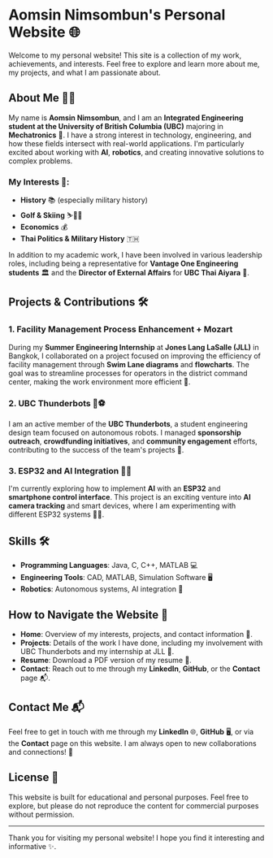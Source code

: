 # Aomsin Nimsombun's Personal Website 🌐

Welcome to my personal website! This site is a collection of my work, achievements, and interests. Feel free to explore and learn more about me, my projects, and what I am passionate about.

## About Me 👨‍💻

My name is **Aomsin Nimsombun**, and I am an **Integrated Engineering student at the University of British Columbia (UBC)** majoring in **Mechatronics** 🤖. I have a strong interest in technology, engineering, and how these fields intersect with real-world applications. I'm particularly excited about working with **AI**, **robotics**, and creating innovative solutions to complex problems.

### My Interests 🎯:
- **History** 📚 (especially military history)
- **Golf & Skiing** ⛷️🏌️‍♂️
- **Economics** 💰
- **Thai Politics & Military History** 🇹🇭

In addition to my academic work, I have been involved in various leadership roles, including being a representative for **Vantage One Engineering students** 🏛️ and the **Director of External Affairs** for **UBC Thai Aiyara** 🐘.

## Projects & Contributions 🛠️

### 1. **Facility Management Process Enhancement + Mozart**
During my **Summer Engineering Internship** at **Jones Lang LaSalle (JLL)** in Bangkok, I collaborated on a project focused on improving the efficiency of facility management through **Swim Lane diagrams** and **flowcharts**. The goal was to streamline processes for operators in the district command center, making the work environment more efficient 🏢.

### 2. **UBC Thunderbots** 🤖⚽
I am an active member of the **UBC Thunderbots**, a student engineering design team focused on autonomous robots. I managed **sponsorship outreach**, **crowdfunding initiatives**, and **community engagement** efforts, contributing to the success of the team's projects 🚀.

### 3. **ESP32 and AI Integration** 📱💡
I'm currently exploring how to implement **AI** with an **ESP32** and **smartphone control interface**. This project is an exciting venture into **AI camera tracking** and smart devices, where I am experimenting with different ESP32 systems 🤖📶.

## Skills 🛠️
- **Programming Languages**: Java, C, C++, MATLAB 💻
- **Engineering Tools**: CAD, MATLAB, Simulation Software 🖥️
- **Robotics**: Autonomous systems, AI integration 🤖

## How to Navigate the Website 🧭

- **Home**: Overview of my interests, projects, and contact information 📑.
- **Projects**: Details of the work I have done, including my involvement with UBC Thunderbots and my internship at JLL 🔧.
- **Resume**: Download a PDF version of my resume 📄.
- **Contact**: Reach out to me through my **LinkedIn**, **GitHub**, or the **Contact** page 📬.

## Contact Me 📬

Feel free to get in touch with me through my **LinkedIn** 🌐, **GitHub** 🖥️, or via the **Contact** page on this website. I am always open to new collaborations and connections! 🤝

## License 📜

This website is built for educational and personal purposes. Feel free to explore, but please do not reproduce the content for commercial purposes without permission.

---

Thank you for visiting my personal website! I hope you find it interesting and informative ✨.
